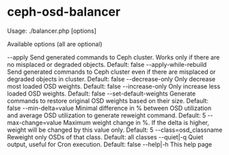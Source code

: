 # ceph-osd-balancer

Usage: ./balancer.php [options]

  Available options (all are optional)

  --apply			Send generated commands to Ceph cluster. Works only if there are no misplaced or degraded objects. Default: false
  --apply-while-rebuild		Send generated commands to Ceph cluster even if there are misplaced or degraded objects in cluster. Default: false
  --decrease-only		Only decrease most loaded OSD weights. Default: false
  --increase-only		Only increase less loaded OSD weights. Default: false
  --set-default-weights		Generate commands to restore original OSD weights based on their size. Default: false
  --min-delta=value		Minimal difference in % between OSD utilization and average OSD utilization to generate reweight command. Default: 5
  --max-change=value		Maximum weight change in %. If the delta is higher, weight will be changed by this value only. Default: 5
  --class=osd_classname		Reweight only OSDs of that class. Default: all classes
  --quiet|-q			Quiet output, useful for Cron execution. Default: false
  --help|-h			This help page
